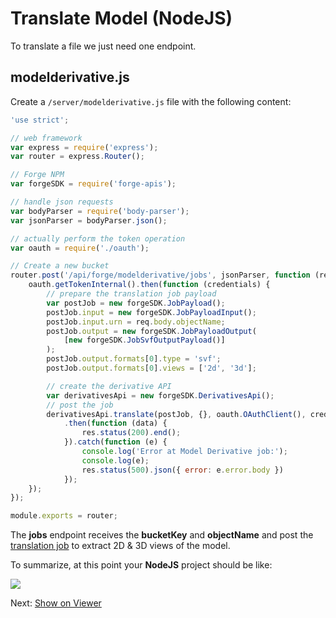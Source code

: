 # Translate Model (NodeJS)

To translate a file we just need one endpoint.

## modelderivative.js

Create a `/server/modelderivative.js` file with the following content:

```javascript
'use strict';

// web framework
var express = require('express');
var router = express.Router();

// Forge NPM
var forgeSDK = require('forge-apis');

// handle json requests
var bodyParser = require('body-parser');
var jsonParser = bodyParser.json();

// actually perform the token operation
var oauth = require('./oauth');

// Create a new bucket 
router.post('/api/forge/modelderivative/jobs', jsonParser, function (req, res) {
    oauth.getTokenInternal().then(function (credentials) {
        // prepare the translation job payload
        var postJob = new forgeSDK.JobPayload();
        postJob.input = new forgeSDK.JobPayloadInput();
        postJob.input.urn = req.body.objectName;
        postJob.output = new forgeSDK.JobPayloadOutput(
            [new forgeSDK.JobSvfOutputPayload()]
        );
        postJob.output.formats[0].type = 'svf';
        postJob.output.formats[0].views = ['2d', '3d'];

        // create the derivative API 
        var derivativesApi = new forgeSDK.DerivativesApi();
        // post the job
        derivativesApi.translate(postJob, {}, oauth.OAuthClient(), credentials)
            .then(function (data) {
                res.status(200).end();
            }).catch(function (e) {
                console.log('Error at Model Derivative job:');
                console.log(e);
                res.status(500).json({ error: e.error.body })
            });
    });
});

module.exports = router;
```

The **jobs** endpoint receives the **bucketKey** and **objectName** and post the [translation job](https://developer.autodesk.com/en/docs/model-derivative/v2/reference/http/job-POST/) to extract 2D & 3D views of the model. 

To summarize, at this point your **NodeJS** project should be like:

![](_media/nodejs/vs_code_allfiles.png)

Next: [Show on Viewer](viewer/2legged/)